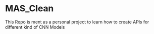 # MAS_Clean

This Repo is ment as a personal project to learn how to create APIs for different kind of CNN Models
